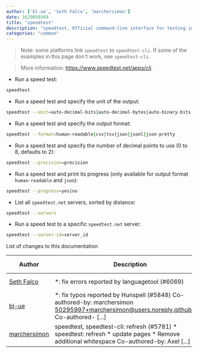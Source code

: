 ```yaml
---
author: ['bl-ue', 'Seth Falco', 'marchersimon']
date: 1629050349
title: "speedtest"
description: "speedtest, Official command-line interface for testing internet bandwidth using https://speedtest.net."
categories: "common"
---
```

> Note: some platforms link `speedtest` to `speedtest-cli`. If some of the examples in this page don't work, see `speedtest-cli`.

> More information: <https://www.speedtest.net/apps/cli>.

- Run a speed test:

```bash
speedtest
```

- Run a speed test and specify the unit of the output:

```bash
speedtest --unit=auto-decimal-bits|auto-decimal-bytes|auto-binary-bits|auto-binary-bytes
```

- Run a speed test and specify the output format:

```bash
speedtest --format=human-readable|csv|tsv|json|jsonl|json-pretty
```

- Run a speed test and specify the number of decimal points to use (0 to 8, defaults to 2):

```bash
speedtest --precision=precision
```

- Run a speed test and print its progress (only available for output format `human-readable` and `json`):

```bash
speedtest --progress=yes|no
```

- List all `speedtest.net` servers, sorted by distance:

```bash
speedtest --servers
```

- Run a speed test to a specific `speedtest.net` server:

```bash
speedtest --server-id=server_id
```
List of changes to this documentation


Author | Description | ISO 8601 Date | GitHub link
------|-----|-----|-----
[Seth Falco](mailto:seth@falco.fun) | *: fix errors reported by languagetool (#6069) | 2021-08-15T19:59:09 | [3e4c519004a4](https://github.com/tldr-pages/tldr/commit/3e4c519004a471c861cdc609fd7239ee3355671c)
[bl-ue](mailto:54780737+bl-ue@users.noreply.github.com) | *: fix typos reported by Hunspell (#5848) Co-authored-by: marchersimon <50295997+marchersimon@users.noreply.github.com> Co-authored- [...] | 2021-05-20T22:13:41 | [8ebd171d6f00](https://github.com/tldr-pages/tldr/commit/8ebd171d6f001698709fefc02b1fd5cc9f3a99c4)
[marchersimon](mailto:50295997+marchersimon@users.noreply.github.com) | speedtest, speedtest-cli: refresh (#5781) * speedtest: refresh * update pages * Remove additional whitespace Co-authored-by: Axel [...] | 2021-05-10T11:04:20 | [abfc6f29dfa1](https://github.com/tldr-pages/tldr/commit/abfc6f29dfa165275794e43666373b196baedf04)

